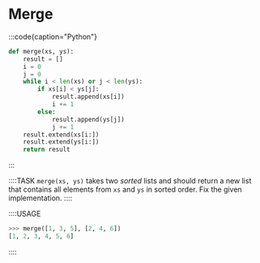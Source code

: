 # Merge

:::code{caption="Python"}

```python
def merge(xs, ys):
    result = []
    i = 0
    j = 0
    while i < len(xs) or j < len(ys):
        if xs[i] < ys[j]:
            result.append(xs[i])
            i += 1
        else:
            result.append(ys[j])
            j += 1
    result.extend(xs[i:])
    result.extend(ys[i:])
    return result
```

:::

::::TASK
`merge(xs, ys)` takes two *sorted* lists and should return a new list that contains all elements from `xs` and `ys` in sorted order.
Fix the given implementation.
::::

::::USAGE

```python
>>> merge([1, 3, 5], [2, 4, 6])
[1, 2, 3, 4, 5, 6]
```

::::
